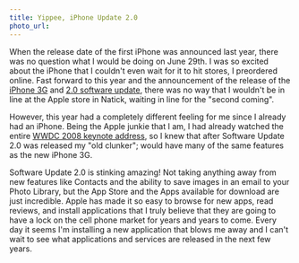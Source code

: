 ```yaml
---
title: Yippee, iPhone Update 2.0
photo_url: 
---
```

When the release date of the first iPhone was announced last year, there was no question what I would be doing on June 29th. I was so excited about the iPhone that I couldn't even wait for it to hit stores, I preordered online. Fast forward to this year and the announcement of the release of the [iPhone 3G](http://www.apple.com/iphone/) and [2.0 software update](http://www.apple.com/iphone/softwareupdate/), there was no way that I wouldn't be in line at the Apple store in Natick, waiting in line for the "second coming".

However, this year had a completely different feeling for me since I already had an iPhone. Being the Apple junkie that I am, I had already watched the entire [WWDC 2008 keynote address](http://events.apple.com.edgesuite.net/0806wdt546x/event/index.html), so I knew that after Software Update 2.0 was released my "old clunker"; would have many of the same features as the new iPhone 3G.

Software Update 2.0 is stinking amazing! Not taking anything away from new features like Contacts and the ability to save images in an email to your Photo Library, but the App Store and the Apps available for download are just incredible. Apple has made it so easy to browse for new apps, read reviews, and install applications that I truly believe that they are going to have a lock on the cell phone market for years and years to come. Every day it seems I'm installing a new application that blows me away and I can't wait to see what applications and services are released in the next few years.

      